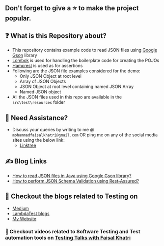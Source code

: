 ## Don't forget to give a :star: to make the project popular.

## :question: What is this Repository about?

- This repository contains example code to read JSON files using [Google Gson](https://github.com/google/gson) library
- [Lombok](https://projectlombok.org/) is used for handling the boilerplate code for creating the POJOs
- [Hamcrest](https://hamcrest.org/JavaHamcrest/tutorial) is used as for assertions
- Following are the JSON file examples considered for the demo: 
  - Only JSON Object at root level
  - Array of JSON Objects
  - JSON Object at root level containing named JSON Array
  - Named JSON object
- All the JSON files used in this repo are available in the `src\test\resources` folder

## 🧬 Need Assistance?

- Discuss your queries by writing to me @ `mohammadfaisalkhatri@gmail.com`
  OR ping me on any of the social media sites using the below link:
    - [Linktree](https://linktr.ee/faisalkhatri)

## :writing_hand: Blog Links
- [How to read JSON files in Java using Google Gson library?](https://medium.com/@iamfaisalkhatri/how-to-read-json-files-in-java-using-google-gson-library-3baefd7ae154)
- [How to perform JSON Schema Validation using Rest-Assured?](https://medium.com/@iamfaisalkhatri/how-to-perform-json-schema-validation-using-rest-assured-64c3b6616a91)

## :thought_balloon: Checkout the blogs related to Testing on

- [Medium](https://medium.com/@iamfaisalkhatri)
- [LambdaTest blogs](https://www.lambdatest.com/blog/author/mfaisalkhatri/)
- [My Website](https://mfaisalkhatri.github.io)

### :bookmark: Checkout videos related to Software Testing and Test automation tools on [Testing Talks with Faisal Khatri](https://www.youtube.com/@faisalkhatriqa)